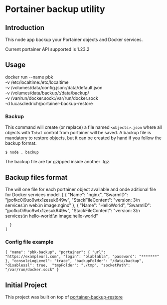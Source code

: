 # Portainer backup utility

## Introduction

This node app backup your Portainer objects and Docker services.

Current portainer API supported is 1.23.2

## Usage

docker run --name pbk \
           -v /etc/localtime:/etc/localtime \
           -v /volumes/data/config.json:/data/default.json \
           -v /volumes/data/backup/:/data/backup/ \
           -v /var/run/docker.sock:/var/run/docker.sock \
           -d lucasdiedrich/portainer-backup-restore

### Backup

This command will create (or replace) a file named `<objects>.json` where all objects with `Total` control from portainer will be saved.
A backup file is mandatory to restore objects, but it can be created by hand if you follow the backup format.

    $ node . backup

The backup file are tar gzipped inside another <date-isostring>.tgz.

## Backup files format

The will one file for each portainer object available and onde aditional file for Docker services model.
    [
      {
        "Name": "nginx",
        "SwarmID": "jpofkc0i9uo9wtx1zesuk649w",
        "StackFileContent": "version: 3\n services:\n web:\n image:nginx"
      },
      {
        "Name": "HelloWorld",
        "SwarmID": "jpofkc0i9uo9wtx1zesuk649w",
        "StackFileContent": "version: 3\n services:\n hello-world:\n image:hello-world"

      }
    ]

### Config file example

`
{
  "name": "pbk-backup",
  "portainer": {
    "url": "https://exampleurl.com",
    "login": "blablabla",
    "password": "*******"
  },
  "consoleLogLevel": "trace",
  "backupFolder": "/data/backup",
  "disablessl": true, 
  "tmpFolder": "./tmp",
  "socketPath": "/var/run/docker.sock"
}
`

## Initial Project

This project was built on top of [portainer-backup-restore](https://github.com/s3pweb/portainer-backup-restore)
